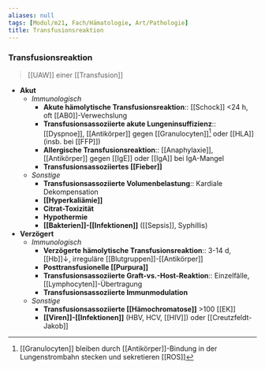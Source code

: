 ```yaml
---
aliases: null
tags: [Modul/m21, Fach/Hämatologie, Art/Pathologie]
title: Transfusionsreaktion
---
```

### Transfusionsreaktion
> [[UAW]] einer [[Transfusion]]
- **Akut**
	- *Immunologisch*
		- **Akute hämolytische Transfusionsreaktion**:: [[Schock]] <24 h, oft [[AB0]]-Verwechslung
		- **Transfusionsassoziierte akute Lungeninsuffizienz**:: [[Dyspnoe]], [[Antikörper]] gegen [[Granulocyten]][^1] oder [[HLA]] (insb. bei [[FFP]])
		- **Allergische Transfusionsreaktion**:: [[Anaphylaxie]], [[Antikörper]] gegen [[IgE]] oder [[IgA]] bei IgA-Mangel
		- **Transfusionsassoziiertes [[Fieber]]**
	- *Sonstige*
		- **Transfusionsassoziierte Volumenbelastung**:: Kardiale Dekompensation
		- **[[Hyperkaliämie]]**
		- **Citrat-Toxizität**
		- **Hypothermie**
		- **[[Bakterien]]-[[Infektionen]]** ([[Sepsis]], Syphillis)
- **Verzögert**
	- *Immunologisch*
		- **Verzögerte hämolytische Transfusionsreaktion**:: 3-14 d, [[Hb]]↓, irreguläre [[Blutgruppen]]-[[Antikörper]]
		- **Posttransfusionelle [[Purpura]]**
		- **Transfusionsassoziierte Graft-vs.-Host-Reaktion**:: Einzelfälle, [[Lymphocyten]]-Übertragung
		- **Transfusionsassoziierte Immunmodulation**
	- *Sonstige*
		- **Transfusionsassoziierte [[Hämochromatose]]** >100 [[EK]]
		- **[[Viren]]-[[Infektionen]]** (HBV, HCV, [[HIV]]) oder [[Creutzfeldt-Jakob]]

[^1]: [[Granulocyten]] bleiben durch [[Antikörper]]-Bindung in der Lungenstrombahn stecken und sekretieren [[ROS]]